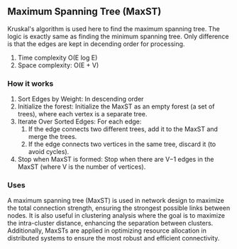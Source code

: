 ## Maximum Spanning Tree (MaxST)
Kruskal's algorithm is used here to find the maximum spanning tree. The logic is exactly same as finding the minimum spanning tree. Only difference is that the edges are kept in decending order for processing.</br>
1. Time complexity     O(E log E)
2. Space complexity:   O(E + V)

### How it works
1. Sort Edges by Weight: In descending order
2. Initialize the forest: Initialize the MaxST as an empty forest (a set of trees), where each vertex is a separate tree.
3. Iterate Over Sorted Edges: For each edge:
   1. If the edge connects two different trees, add it to the MaxST and merge the trees.
   2. If the edge connects two vertices in the same tree, discard it (to avoid cycles).
4. Stop when MaxST is formed: Stop when there are V−1 edges in the MaxST (where V is the number of vertices).

### Uses
A maximum spanning tree (MaxST) is used in network design to maximize the total connection strength, ensuring the strongest possible links between nodes. It is also useful in clustering analysis where the goal is to maximize the intra-cluster distance, enhancing the separation between clusters. Additionally, MaxSTs are applied in optimizing resource allocation in distributed systems to ensure the most robust and efficient connectivity.